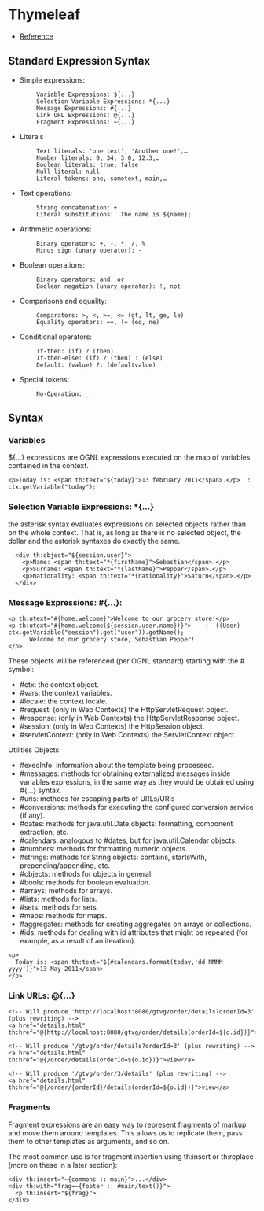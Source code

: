 # Thymeleaf
- [Reference](https://www.thymeleaf.org/doc/tutorials/3.0/usingthymeleaf.html)

## Standard Expression Syntax
- Simple expressions:
``` 
        Variable Expressions: ${...}
        Selection Variable Expressions: *{...}
        Message Expressions: #{...}
        Link URL Expressions: @{...}
        Fragment Expressions: ~{...}
```
- Literals
``` 
        Text literals: 'one text', 'Another one!',…
        Number literals: 0, 34, 3.0, 12.3,…
        Boolean literals: true, false
        Null literal: null
        Literal tokens: one, sometext, main,…
```        
- Text operations:
``` 
        String concatenation: +
        Literal substitutions: |The name is ${name}|
```
- Arithmetic operations:
```
        Binary operators: +, -, *, /, %
        Minus sign (unary operator): -
```        
- Boolean operations:
``` 
        Binary operators: and, or
        Boolean negation (unary operator): !, not
```        
- Comparisons and equality:
``` 
        Comparators: >, <, >=, <= (gt, lt, ge, le)
        Equality operators: ==, != (eq, ne)
```        
- Conditional operators:
``` 
        If-then: (if) ? (then)
        If-then-else: (if) ? (then) : (else)
        Default: (value) ?: (defaultvalue)
```        
- Special tokens:
``` 
        No-Operation: _
```

## Syntax
### Variables
 ${...} expressions are OGNL expressions executed on the map of variables contained in the context. 
```
<p>Today is: <span th:text="${today}">13 february 2011</span>.</p>  :  ctx.getVariable("today"); 
```

### Selection Variable Expressions: *{...}

the asterisk syntax evaluates expressions on selected objects rather than on the whole context. That is, as long as there is no selected object, the dollar and the asterisk syntaxes do exactly the same.
```
  <div th:object="${session.user}">
    <p>Name: <span th:text="*{firstName}">Sebastian</span>.</p>
    <p>Surname: <span th:text="*{lastName}">Pepper</span>.</p>
    <p>Nationality: <span th:text="*{nationality}">Saturn</span>.</p>
  </div>
```

### Message Expressions: #{...}:
```
<p th:utext="#{home.welcome}">Welcome to our grocery store!</p>
<p th:utext="#{home.welcome(${session.user.name})}">    :  ((User) ctx.getVariable("session").get("user")).getName();
      Welcome to our grocery store, Sebastian Pepper!
</p>
```
These objects will be referenced (per OGNL standard) starting with the # symbol:

- #ctx: the context object.
- #vars: the context variables.
- #locale: the context locale.
- #request: (only in Web Contexts) the HttpServletRequest object.
- #response: (only in Web Contexts) the HttpServletResponse object.
- #session: (only in Web Contexts) the HttpSession object.
- #servletContext: (only in Web Contexts) the ServletContext object.

Utilities Objects
- #execInfo: information about the template being processed.
- #messages: methods for obtaining externalized messages inside variables expressions, in the same way as they would be obtained using #{…} syntax.
- #uris: methods for escaping parts of URLs/URIs
- #conversions: methods for executing the configured conversion service (if any).
- #dates: methods for java.util.Date objects: formatting, component extraction, etc.
- #calendars: analogous to #dates, but for java.util.Calendar objects.
- #numbers: methods for formatting numeric objects.
- #strings: methods for String objects: contains, startsWith, prepending/appending, etc.
- #objects: methods for objects in general.
- #bools: methods for boolean evaluation.
- #arrays: methods for arrays.
- #lists: methods for lists.
- #sets: methods for sets.
- #maps: methods for maps.
- #aggregates: methods for creating aggregates on arrays or collections.
- #ids: methods for dealing with id attributes that might be repeated (for example, as a result of an iteration).
```
<p>
  Today is: <span th:text="${#calendars.format(today,'dd MMMM yyyy')}">13 May 2011</span>
</p>
```

### Link URLs: @{...}
```
<!-- Will produce 'http://localhost:8080/gtvg/order/details?orderId=3' (plus rewriting) -->
<a href="details.html" th:href="@{http://localhost:8080/gtvg/order/details(orderId=${o.id})}">view</a>

<!-- Will produce '/gtvg/order/details?orderId=3' (plus rewriting) -->
<a href="details.html" th:href="@{/order/details(orderId=${o.id})}">view</a>

<!-- Will produce '/gtvg/order/3/details' (plus rewriting) -->
<a href="details.html" th:href="@{/order/{orderId}/details(orderId=${o.id})}">view</a>
```

### Fragments
Fragment expressions are an easy way to represent fragments of markup and move them around templates. This allows us to replicate them, pass them to other templates as arguments, and so on.

The most common use is for fragment insertion using th:insert or th:replace (more on these in a later section):
```
<div th:insert="~{commons :: main}">...</div>
<div th:with="frag=~{footer :: #main/text()}">
  <p th:insert="${frag}">
</div>
```
